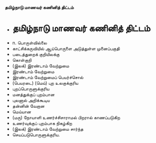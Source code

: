 **தமிழ்நாடு மாணவர் கணினித் திட்டம்**
- # தமிழ்நாடு மாணவர் கணினித் திட்டம்
- n. பொருள்வில்லை
- காட்சிக்கருவியில் ஆய்பொருளை அடுத்துள்ள முனைப்பகுதி
- படைத்துறைக் குறியிலக்கு
- கொள்குறி
- (இலக்) இரண்டாம் வேற்றுமை
- இரண்டாம் வேற்றுமை
- இரண்டாம் வேற்றுமைப் பெயர்ச்சொல்
- (பெயரடை) (மெய்) புற உலகுக்குரிய
- புறப்பொருளுக்குரிய
- மனத்துக்குப் புறம்பான
- புலனால் அறிக்கூடிய
- தன்னின் வேறான
- மெய்யான
- (மரு) நோயாளி உணர்ச்சிசாராமல் பிறரால் காணப்படுகிற
- உணர்வுக்குப் புறம்பாக நிகழ்கிற
- (இலக்) இரண்டாம் வேற்றுமை சார்ந்த
- செயப்படுபொருளுக்குரிய.

